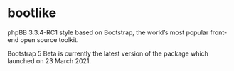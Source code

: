 # bootlike
phpBB 3.3.4-RC1 style based on Bootstrap, the world’s most popular front-end open source toolkit.

Bootstrap 5 Beta is currently the latest version of the package which launched on 23 March 2021.

